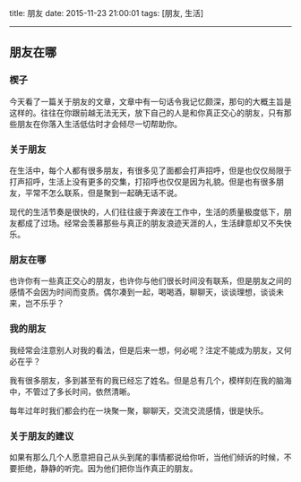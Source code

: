 title: 朋友
date: 2015-11-23 21:00:01
tags: [朋友, 生活]

---

## 朋友在哪

### 楔子

今天看了一篇关于朋友的文章，文章中有一句话令我记忆颇深，那句的大概主旨是这样的。往往在你跟前越无法无天，放下自己的人是和你真正交心的朋友，只有那些朋友在你落入生活低估时才会倾尽一切帮助你。

### 关于朋友

在生活中，每个人都有很多朋友，有很多见了面都会打声招呼，但是也仅仅局限于打声招呼，生活上没有更多的交集，打招呼也仅仅是因为礼貌。但是也有很多朋友，平常不怎么联系，但是聚到一起确无话不说。

现代的生活节奏是很快的，人们往往疲于奔波在工作中，生活的质量极度低下，朋友都成了过场。经常会羡慕那些与真正的朋友浪迹天涯的人，生活肆意却又不失快乐。

### 朋友在哪

也许你有一些真正交心的朋友，也许你与他们很长时间没有联系，但是朋友之间的感情不会因为时间而变质。偶尔凑到一起，喝喝酒，聊聊天，谈谈理想，谈谈未来，岂不乐乎？

### 我的朋友

我经常会注意别人对我的看法，但是后来一想，何必呢？注定不能成为朋友，又何必在乎？

我有很多朋友，多到甚至有的我已经忘了姓名。但是总有几个，模样刻在我的脑海中，不管过了多长时间，依然清晰。

每年过年时我们都会约在一块聚一聚，聊聊天，交流交流感情，很是快乐。

### 关于朋友的建议

如果有那么几个人愿意把自己从头到尾的事情都说给你听，当他们倾诉的时候，不要拒绝，静静的听完。因为他们把你当作真正的朋友。